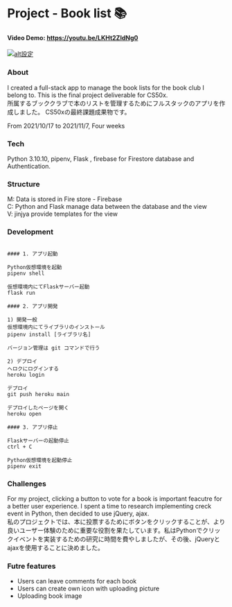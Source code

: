   # Project - Book list 📚
  
  #### Video Demo: https://youtu.be/LKHt2ZldNg0
  
  [![alt設定](http://img.youtube.com/vi/LKHt2ZldNg0/0.jpg)](https://www.youtube.com/watch?v=LKHt2ZldNg0)
  
  ### About
 
  I created a full-stack app to manage the book lists for the book club I belong to.
  This is the final project deliverable for CS50x.<br>
  所属するブッククラブで本のリストを管理するためにフルスタックのアプリを作成しました。
  CS50xの最終課題成果物です。
  
  From 2021/10/17 to 2021/11/7, Four weeks
  
  ### Tech 
  
  Python 3.10.10, pipenv, Flask , firebase for Firestore database and Authentication. 
  
  ### Structure 
  
  M: Data is stored in Fire store - Firebase<br> 
  C: Python and Flask manage data between the database and the view<br>
  V: jinjya provide templates for the view<br>
  
  ### Development
  ```
  
  #### 1. アプリ起動
  
  Python仮想環境を起動
  pipenv shell
  
  仮想環境内にてFlaskサーバー起動
  flask run 
  
  #### 2. アプリ開発
  
  1) 開発一般
  仮想環境内にてライブラリのインストール
  pipenv install [ライブラリ名]
  
  バージョン管理は git コマンドで行う
  
  2) デプロイ
  ヘロクにログインする
  heroku login
  
  デプロイ
  git push heroku main
  
  デプロイしたページを開く
  heroku open
  
  #### 3. アプリ停止
  
  Flaskサーバーの起動停止
  ctrl + C 
  
  Python仮想環境を起動停止
  pipenv exit 
  
  ```
  
  ### Challenges 
  
  For my project, clicking a button to vote for a book is important feacutre for a better user experience. I spent a time to research implementing creck event in Python, then decided to use jQuery, ajax. <br>
  私のプロジェクトでは、本に投票するためにボタンをクリックすることが、より良いユーザー体験のために重要な役割を果たしています。私はPythonでクリックイベントを実装するための研究に時間を費やしましたが、その後、jQueryとajaxを使用することに決めました。
  
  ### Futre features
  
  * Users can leave comments for each book
  * Users can create own icon with uploading picture
  * Uploading book image
  
  
  
  
 
  
  

  
